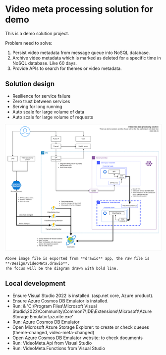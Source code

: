 # Video meta processing solution for demo

This is a demo solution project.

Problem need to solve:

1. Persist video metadata from message queue into NoSQL database.
2. Archive video metadata which is marked as deleted for a specific time in NoSQL database. Like 60 days.
3. Provide APIs to search for themes or video metadata. 


## Solution design

- Resilience for service failure
- Zero trust between services
- Serving for long running
- Auto scale for large volume of data
- Auto scale for large volume of requests


![VideoMeta](./Design/VideoMeta.png)

    Above image file is exported from **drawio** app, the raw file is **/Design/VideoMeta.drawio**.
    The focus will be the diagram drawn with bold line.


## Local development

- Ensure Visual Studio 2022 is installed. (asp.net core, Azure product).
- Ensure Azure Cosmos DB Emulator is installed.
- Run: & 'C:\Program Files\Microsoft Visual Studio\2022\Community\Common7\IDE\Extensions\Microsoft\Azure Storage Emulator\azurite.exe'
- Run: Azure Cosmos DB Emulator
- Open Microsoft Azure Storage Explorer: to create or check queues (theme-changed, video-meta-changed)
- Open Azure Cosmos DB Emulator website: to check documents
- Run: VideoMeta.Api from Visual Studio
- Run: VideoMeta.Functions from Visual Studio
